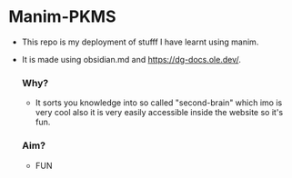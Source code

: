 # Manim-PKMS
- This repo is my deployment of stufff I have learnt using manim.
- It is made using obsidian.md and https://dg-docs.ole.dev/.

  ### Why?
  - It sorts you knowledge into so called "second-brain" which imo is very cool also it is very easily accessible inside the website so it's fun.
  ### Aim?
  - FUN
